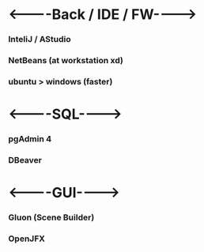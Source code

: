 # <----Back / IDE / FW---->
### InteliJ / AStudio
### NetBeans (at workstation xd)
### ubuntu > windows (faster)

# <----SQL---->
### pgAdmin 4
### DBeaver

# <----GUI---->
### Gluon (Scene Builder)
### OpenJFX



